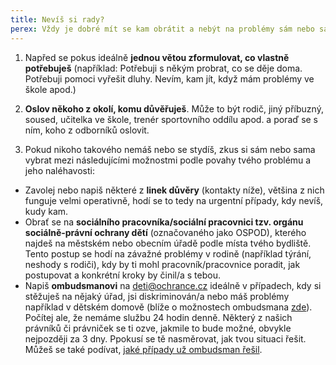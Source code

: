 ```yaml
---
title: Nevíš si rady?
perex: Vždy je dobré mít se kam obrátit a nebýt na problémy sám nebo sama. Není ale lehké najít tu správnou osobu nebo instituci, proto tady najdeš pár rad, jak se co nejlépe a nejrychleji zorientovat.
---
```


<ol><li><p>Napřed se pokus ideálně <strong>jednou větou zformulovat, co vlastně potřebuješ</strong> (například: Potřebuji s někým probrat, co se děje doma. Potřebuji pomoci vyřešit dluhy. Nevím, kam jít, když mám problémy ve škole apod.)</p></li><li><p><strong>Oslov někoho z okolí, komu důvěřuješ</strong>. Může to být rodič, jiný příbuzný, soused, učitelka ve škole, trenér sportovního oddílu apod. a poraď se s ním, koho z odborníků oslovit. </p></li><li><p>Pokud nikoho takového nemáš nebo se stydíš, zkus si sám nebo sama vybrat mezi následujícími možnostmi podle povahy tvého problému a jeho naléhavosti:</p></li></ol><ul><li>Zavolej nebo napiš některé z <strong>linek důvěry</strong> (kontakty níže), většina z nich funguje velmi operativně, hodí se to tedy na urgentní případy, kdy nevíš, kudy kam.</li><li>Obrať se na <strong>sociálního pracovníka/sociální pracovnici&nbsp;tzv. orgánu sociálně-právní ochrany dětí</strong> (označovaného jako OSPOD), kterého najdeš na městském nebo obecním úřadě podle místa tvého bydliště. Tento postup se hodí na závažné problémy v rodině (například týrání, neshody s rodiči), kdy by ti mohl pracovník/pracovnice poradit, jak postupovat a konkrétní kroky by činil/a s tebou.</li><li>Napiš <strong>ombudsmanovi</strong> na <a href="mailto:deti@ochrance.cz">deti@ochrance.cz</a> ideálně v případech, kdy si stěžuješ na nějaký úřad, jsi diskriminován/a nebo máš problémy například v dětském domově (blíže o možnostech ombudsmana <a href="http://deti.ochrance.cz/cim-se-zabyva/">zde</a>). Počítej ale, že nemáme službu 24 hodin denně.&nbsp;Některý z našich právníků či&nbsp;právniček&nbsp;se ti&nbsp;ozve, jakmile to bude možné, obvykle nejpozději za 3 dny.&nbsp;Ppokusí se tě nasměrovat, jak tvou situaci řešit. Můžeš se také podívat, <a href="http://deti.ochrance.cz/jakymi-pripady-jsme-se-uz-zabyvali/">jaké případy už ombudsman řešil</a>. </li></ul>
